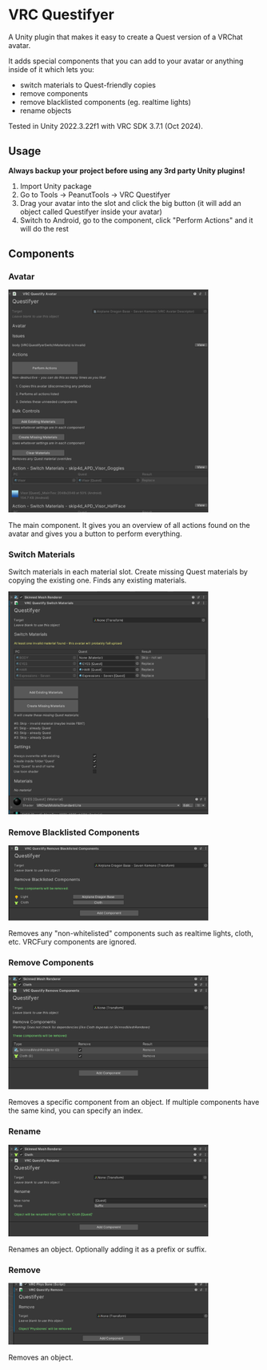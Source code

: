 # VRC Questifyer

A Unity plugin that makes it easy to create a Quest version of a VRChat avatar.

It adds special components that you can add to your avatar or anything inside of it which lets you:

- switch materials to Quest-friendly copies
- remove components
- remove blacklisted components (eg. realtime lights)
- rename objects

Tested in Unity 2022.3.22f1 with VRC SDK 3.7.1 (Oct 2024).

## Usage

**Always backup your project before using any 3rd party Unity plugins!**

1. Import Unity package
2. Go to Tools -> PeanutTools -> VRC Questifyer
3. Drag your avatar into the slot and click the big button (it will add an object called Questifyer inside your avatar)
4. Switch to Android, go to the component, click "Perform Actions" and it will do the rest

## Components

### Avatar

<img src="Screenshots/component_avatar.png" width="400" />

The main component. It gives you an overview of all actions found on the avatar and gives you a button to perform everything.

### Switch Materials

Switch materials in each material slot. Create missing Quest materials by copying the existing one. Finds any existing materials.

<img src="Screenshots/component_switch_materials.png" width="400" />

### Remove Blacklisted Components

<img src="Screenshots/component_remove_blacklisted_components.png" width="400" />

Removes any "non-whitelisted" components such as realtime lights, cloth, etc. VRCFury components are ignored.

### Remove Components

<img src="Screenshots/component_remove_components.png" width="400" />

Removes a specific component from an object. If multiple components have the same kind, you can specify an index.

### Rename

<img src="Screenshots/component_rename.png" width="400" />

Renames an object. Optionally adding it as a prefix or suffix.

### Remove

<img src="Screenshots/component_remove.png" width="400" />

Removes an object.
